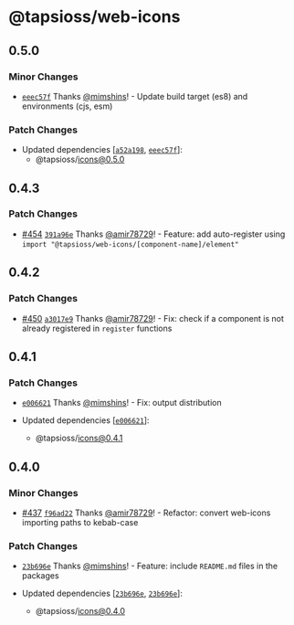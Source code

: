 # @tapsioss/web-icons

## 0.5.0
### Minor Changes



- [`eeec57f`](https://github.com/Tap30/web-components/commit/eeec57fcd4a10113b84eb8cda693e35529763e8d) Thanks [@mimshins](https://github.com/mimshins)! - Update build target (es8) and environments (cjs, esm)


### Patch Changes

- Updated dependencies [[`a52a198`](https://github.com/Tap30/web-components/commit/a52a1980d81de1cb0e837caa148bc66b058b9aad), [`eeec57f`](https://github.com/Tap30/web-components/commit/eeec57fcd4a10113b84eb8cda693e35529763e8d)]:
  - @tapsioss/icons@0.5.0

## 0.4.3
### Patch Changes



- [#454](https://github.com/Tap30/web-components/pull/454) [`391a96e`](https://github.com/Tap30/web-components/commit/391a96eea9f84f9276769f92c932f8a97001bc19) Thanks [@amir78729](https://github.com/amir78729)! - Feature: add auto-register using `import "@tapsioss/web-icons/[component-name]/element"`

## 0.4.2

### Patch Changes

- [#450](https://github.com/Tap30/web-components/pull/450)
  [`a3017e9`](https://github.com/Tap30/web-components/commit/a3017e909384d50dfbcbf4f1eb745575a98d68be)
  Thanks [@amir78729](https://github.com/amir78729)! - Fix: check if a component
  is not already registered in `register` functions

## 0.4.1

### Patch Changes

- [`e006621`](https://github.com/Tap30/web-components/commit/e00662136bb76b6af1634ee118d9bd3c536bf376)
  Thanks [@mimshins](https://github.com/mimshins)! - Fix: output distribution

- Updated dependencies
  [[`e006621`](https://github.com/Tap30/web-components/commit/e00662136bb76b6af1634ee118d9bd3c536bf376)]:
  - @tapsioss/icons@0.4.1

## 0.4.0

### Minor Changes

- [#437](https://github.com/Tap30/web-components/pull/437)
  [`f96ad22`](https://github.com/Tap30/web-components/commit/f96ad22f0fe020002716a901a5739df23028ac51)
  Thanks [@amir78729](https://github.com/amir78729)! - Refactor: convert
  web-icons importing paths to kebab-case

### Patch Changes

- [`23b696e`](https://github.com/Tap30/web-components/commit/23b696e026181ae123bb3ab3f5adb01c15c664c9)
  Thanks [@mimshins](https://github.com/mimshins)! - Feature: include
  `README.md` files in the packages

- Updated dependencies
  [[`23b696e`](https://github.com/Tap30/web-components/commit/23b696e026181ae123bb3ab3f5adb01c15c664c9),
  [`23b696e`](https://github.com/Tap30/web-components/commit/23b696e026181ae123bb3ab3f5adb01c15c664c9)]:
  - @tapsioss/icons@0.4.0

